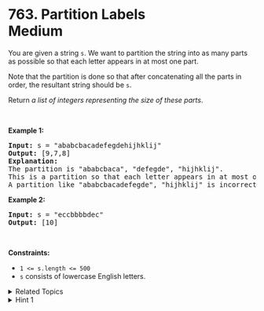 
# 763. Partition Labels<br> Medium

<p>You are given a string <code>s</code>. We want to partition the string into as many parts as possible so that each letter appears in at most one part.</p>

<p>Note that the partition is done so that after concatenating all the parts in order, the resultant string should be <code>s</code>.</p>

<p>Return <em>a list of integers representing the size of these parts</em>.</p>

<p>&nbsp;</p>
<p><strong>Example 1:</strong></p>

<pre>
<strong>Input:</strong> s = &quot;ababcbacadefegdehijhklij&quot;
<strong>Output:</strong> [9,7,8]
<strong>Explanation:</strong>
The partition is &quot;ababcbaca&quot;, &quot;defegde&quot;, &quot;hijhklij&quot;.
This is a partition so that each letter appears in at most one part.
A partition like &quot;ababcbacadefegde&quot;, &quot;hijhklij&quot; is incorrect, because it splits s into less parts.
</pre>

<p><strong>Example 2:</strong></p>

<pre>
<strong>Input:</strong> s = &quot;eccbbbbdec&quot;
<strong>Output:</strong> [10]
</pre>

<p>&nbsp;</p>
<p><strong>Constraints:</strong></p>

<ul>
	<li><code>1 &lt;= s.length &lt;= 500</code></li>
	<li><code>s</code> consists of lowercase English letters.</li>
</ul>


<details>

<summary> Related Topics </summary>

-	`Hash Table`
-	`Two Pointers`
-	`String`
-	`Greedy`

</details>


<details>
<summary> Hint 1 </summary>
Try to greedily choose the smallest partition that includes the first letter.  If you have something like "abaccbdeffed", then you might need to add b.  You can use an map like "last['b'] = 5" to help you expand the width of your partition.
</details>